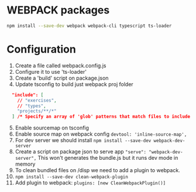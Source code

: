# WEBPACK packages

```bash
npm install --save-dev webpack webpack-cli typescript ts-loader
```

# Configuration

1. Create a file called webpack.config.js
2. Configure it to use 'ts-loader'
3. Create a 'build' script on package.json
4. Update tsconfig to build just webpack proj folder

```json
  "include": [
    // "exercises",
    // "types",
    "projects/**/*"
  ] /* Specify an array of 'glob' patterns that match files to include. */,
```

5. Enable sourcemap on tsconfig
6. Enable source map on webpack config `devtool: 'inline-source-map',`
7. For dev server we should install `npm install --save-dev webpack-dev-server`
8. Create a script on package json to serve app `"serve": "webpack-dev-server",`
   This won't generates the bundle.js but it runs dev mode in memory
9. To clean bundled files on /disp we need to add a plugin to webpack.
10. `npm install --save-dev clean-webpack-plugin`
11. Add plugin to webpack: `plugins: [new CleanWebpackPlugin()]`
